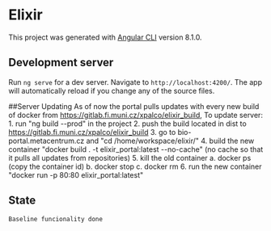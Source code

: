 # Elixir

This project was generated with [Angular CLI](https://github.com/angular/angular-cli) version 8.1.0.

## Development server

Run `ng serve` for a dev server. Navigate to `http://localhost:4200/`. The app will automatically reload if you change any of the source files.

##Server Updating
    As of now the portal pulls updates with every new build of docker from https://gitlab.fi.muni.cz/xpalco/elixir_build,
    To update server:
    1. run "ng build --prod" in the project
    2. push the build located in dist to https://gitlab.fi.muni.cz/xpalco/elixir_build
    3. go to bio-portal.metacentrum.cz and "cd /home/workspace/elixir/"
    4. build the new container "docker build . -t elixir_portal:latest --no-cache" (no cache so that it pulls all updates from repositories)
    5. kill the old container
        a. docker ps (copy the container id)
        b. docker stop <id>
        c. docker rm <id>
    6. run the new container "docker run -p 80:80 elixir_portal:latest"

## State
    Baseline funcionality done
